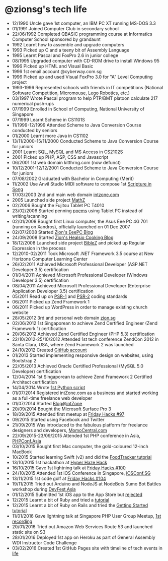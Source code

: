 @zionsg's tech life
===================

- 12/1990 Uncle gave 1st computer, an IBM PC XT running MS-DOS 3.3
- 01/1991 Joined Computer Club in secondary school
- 22/06/1992 Completed QBASIC programming course at Informatics Computer School sponsored by grandaunt
- 1992 Learnt how to assemble and upgrade computers
- 1993 Picked up C and a teeny bit of Assembly Language
- 1995 Learnt Pascal and FoxPro 2.6 in junior college
- 08/1995 Upgraded computer with CD-ROM drive to install Windows 95
- 1996 Picked up HTML and Visual Basic
- 1996 1st email account @cyberway.com.sg
- 1996 Picked up and used Visual FoxPro 3.0 for "A" Level Computing project
- 1993-1996 Represented schools with friends in IT competitions (National Software Competition, Micromouse, Lego Robotics, etc.)
- 03/1997 Wrote Pascal program to help PTP/BMT platoon calculate 217 numerical push-ups
- 07/1999 Enrolled in School of Computing, National University of Singapore
- 07/1999 Learnt Scheme in CS1101S
- 11/1999-12/1999 Attended Scheme to Java Conversion Course conducted by seniors
- 01/2000 Learnt more Java in CS1102
- 13/11/2000-15/11/2000 Conducted Scheme to Java Conversion Course for juniors
- 2001 Learnt SQL, MySQL and MS Access in CS2102S
- 2001 Picked up PHP, ASP, CSS and Javascript
- 06/2001 1st web domain kitthrng.com (now defunct)
- 10/12/2001-12/12/2001 Conducted Scheme to Java Conversion Course for juniors
- 07/08/2002 Graduated with Bachelor in Computing (Merit)
- 11/2002 Use Anvil Studio MIDI software to compose 1st [Scripture in Song](http://intzone.com/shixianchu/music)
- 17/03/2003 2nd and main web domain [intzone.com](http://intzone.com)
- 2005 Launched side project [MathZ](http://intzone.com/MathZ)
- 02/2006 Bought the Fujitsu Tablet PC T4010
- 23/02/2006 Started penning [poems](http://intzone.com/shixianchu/poems) using Tablet PC instead of writing/scanning
- 02/01/2008 Bought first Linux computer, the Asus Eee PC 4G 701 (running on Xandros), officially launched on 01 Dec 2007
- 02/07/2008 Started [Zion's EeePC Blog](http://zion-eeepc.blogspot.sg)
- 24/09/2008 Started [Zion's Healsio Cooking Blog](http://zion-healsio.blogspot.sg)
- 18/12/2008 Launched side project [BibleZ](http://intzone.com/BibleZ) and picked up Regular Expression in the process
- 12/2010-02/2011 Took Microsoft .NET Framework 3.5 course at New Horizons Computer Learning Center
- 26/02/2011 Achieved Microsoft Professional Developer (ASP.NET Developer 3.5) certification
- 01/04/2011 Achieved Microsoft Professional Developer (Windows Developer 3.5) certification
- 08/04/2011 Achieved Microsoft Professional Developer (Enterprise Application Developer 3.5) certification
- 05/2011 Read up on [PSR-1](https://github.com/php-fig/fig-standards/blob/master/accepted/PSR-1-basic-coding-standard.md) and [PSR-2](https://github.com/php-fig/fig-standards/blob/master/accepted/PSR-2-coding-style-guide.md) coding standards
- 06/2011 Picked up Zend Framework 1
- 06/2011 Picked up WordPress in order to manage existing church website
- 28/05/2012 3rd and personal web domain [zion.sg](http://zion.sg)
- 02/06/2012 1st Singaporean to achieve Zend Certified Engineer (Zend Framework 1) certification
- 20/06/2012 Achieved Zend Certified Engineer (PHP 5.3) certification
- 22/10/2012-25/10/2012 Attended 1st tech conference ZendCon 2012 in Santa Clara, USA, where Zend Framework 2 was launched
- 24/10/2012 Created [GitHub account](https://github.com/zionsg)
- 01/2013 Started implementing responsive design on websites, using Bootstrap 2
- 22/05/2013 Achieved Oracle Certified Professional (MySQL 5.0 Developer) certification
- 12/04/2014 1st Singaporean to achieve Zend Framework 2 Certified Architect certification
- 14/04/2014 Wrote [1st Python script](https://github.com/zionsg/standalone-php-scripts/blob/master/CrawlSite/npp_convert_utf8.py)
- 01/07/2014 Registered intZone.com as a business and started working as a full-time freelance web developer
- 01/07/2014 Started [Blog@intZone](http://intzone.com/web/blog)
- 20/09/2014 Bought the Microsoft Surface Pro 3
- 18/09/2015 Attended first meetup at [Friday Hacks #97](http://nushackers.org/2015/09/friday-hacks-97-Sept-18/)
- 09/2015 Started using Facebook and Twitter
- 21/09/2015 Was introduced to the fabulous platform for freelance designers and developers, [MomoCentral.com](https://momocentral.com)
- 22/09/2015-23/09/2015 Attended 1st PHP conference in Asia, [PHPConf.Asia](http://phpconf.asia/)
- 03/10/2015 Bought first Mac computer, the gold-coloured 12-inch MacBook
- 10/2015 Started learning Swift (v2) and did the [FoodTracker tutorial](https://developer.apple.com/…/DevelopiOSAppsSwift/index.html)
- 13/10/2015 1st hackathon at [Hyper Haze Hack](http://www.hackathon.io/hyper-haze)
- 16/10/2015 Gave 1st lightning talk at [Friday Hacks #100](http://nushackers.org/2015/10/friday-hacks-100-Oct-16/)
- 24/10/2015 Attended 1st iOS Conference in Singapore, [iOSConf.SG](http://www.iosconf.sg/)
- 13/11/2015 1st code golf at [Friday Hacks #104](http://nushackers.org/2015/11/friday-hacks-104-Nov-13/)
- 19/11/2015 Tried out Arduino and NodeJS at NodeBots Sumo Bot Battles workshop during [DevFest.Asia](http://2015.devfest.asia/)
- 01/12/2015 Submitted 1st iOS app to the App Store but [rejected](http://intzone.com/web/blog/my-1st-app-part-1-creating-the-app/)
- 12/2015 Learnt a bit of Ruby and tried a [tutorial](http://tryruby.org/)
- 12/2015 Learnt a bit of Ruby on Rails and tried the [Getting Started tutorial](http://guides.rubyonrails.org/getting_started.html)
- 11/01/2016 Gave lightning talk at Singapore PHP User Group Meetup, [1st recording](https://engineers.sg/video/converting-dynamic-sites-to-static-singapore-php-user-group--481)
- 20/01/2016 Tried out Amazon Web Services Route 53 and launched static site on S3
- 28/01/2016 Deployed 1st app on Heroku as part of General Assembly WDI Instructor Code Challenge
- 03/02/2016 Created 1st GitHub Pages site with timeline of tech events in [life](http://zionsg.github.io/life/)
